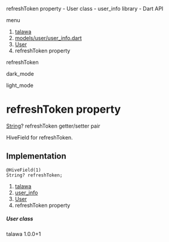 




refreshToken property - User class - user\_info library - Dart API







menu

1. [talawa](../../index.html)
2. [models/user/user\_info.dart](../../file-___home_harshil_Desktop_open-source_palisadoes_talawa_lib_models_user_user_info/)
3. [User](../../file-___home_harshil_Desktop_open-source_palisadoes_talawa_lib_models_user_user_info/User-class.html)
4. refreshToken property

refreshToken


dark\_mode

light\_mode




# refreshToken property


[String](https://api.flutter.dev/flutter/dart-core/String-class.html)?
refreshToken
getter/setter pair

HiveField for refreshToken.


## Implementation

```
@HiveField(1)
String? refreshToken;
```

 


1. [talawa](../../index.html)
2. [user\_info](../../file-___home_harshil_Desktop_open-source_palisadoes_talawa_lib_models_user_user_info/)
3. [User](../../file-___home_harshil_Desktop_open-source_palisadoes_talawa_lib_models_user_user_info/User-class.html)
4. refreshToken property

##### User class





talawa
1.0.0+1






